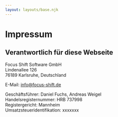 ```yaml
---
layout: layouts/base.njk
---
```


# Impressum

## Verantwortlich für diese Webseite

Focus Shift Software GmbH  
Lindenallee 126  
76189 Karlsruhe, Deutschland

E-Mail: <a href="mailto:info@focus-shift.de">info@focus-shift.de</a>

Geschäftsführer: Daniel Fuchs, Andreas Weigel  
Handelsregisternummer: HRB 737998  
Registergericht: Mannheim  
Umsatzsteueridentifikation: xxxxxxx
